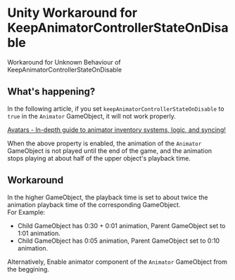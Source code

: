 # Unity Workaround for KeepAnimatorControllerStateOnDisable

Workaround for Unknown Behaviour of KeepAnimatorControllerStateOnDisable

## What's happening?

In the following article, if you set `keepAnimatorControllerStateOnDisable` to `true` in the `Animator` GameObject, it will not work properly.

[Avatars - In-depth guide to animator inventory systems, logic, and syncing!](https://vrcat.club/threads/in-depth-guide-to-animator-inventory-systems-logic-and-syncing-w-unitypackage.2858/)

When the above property is enabled, the animation of the `Animator` GameObject is not played until the end of the game, and the animation stops playing at about half of the upper object's playback time.

## Workaround

In the higher GameObject, the playback time is set to about twice the animation playback time of the corresponding GameObject.  
For Example:

- Child GameObject has 0:30 + 0:01 animation, Parent GameObject set to 1:01 animation.
- Child GameObject has 0:05 animation, Parent GameObject set to 0:10 animation.

Alternatively, Enable animator component of the `Animator` GameObject from the beggining.
